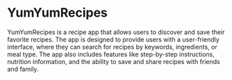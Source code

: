# YumYumRecipes
YumYumRecipes is a recipe app that allows users to discover and save their favorite recipes. The app is designed to provide users with a user-friendly interface, where they can search for recipes by keywords, ingredients, or meal type. The app also includes features like step-by-step instructions, nutrition information, and the ability to save and share recipes with friends and family.
